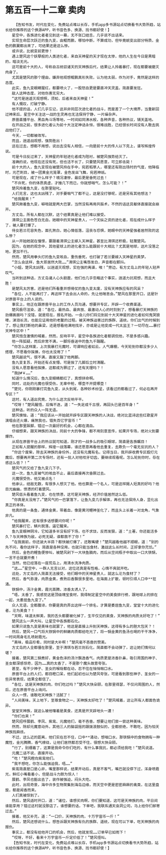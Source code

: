 # 第五百一十二章 卖肉
        【告知书友，时代在变化，免费站点难以长存，手机app多书源站点切换看书大势所趋，站长给你推荐的这个换源APP，听书音色多、换源、找书都好使！】
       星空中，各族进化者者见到这一幕，无不张口结舌，几乎说不出话来。
       实现生命层次跃迁的鱼九变，由鲲而鹏，哪怕中断，不算成功，但毕竟蜕变出部分特质，金色的鹏翼都出来了，可结果还是这么惨。
       或许说，比蜕变前更惨！
       遇上楚风这个妖孽般的人类进化者，来自天神星的天才现在太惨，他的人生在今日是黑暗的，暗淡无光。
       这可是前十大的人，号称自古统驭诸天的天神族后代，结果让人拎着暴打，现在都要被磨灭肉身了。
       尤其是楚风的那个理由，嫌弃他观想鲲鹏真形失败，认为他太弱，作为对手，竟然是这样的态度。
       此实，鱼九变眼睛猩红，都要喷火了，一股怒血更是要直冲天灵盖，简直要发狂。
       敌人这种态度，对他伤害无穷大。
       “这可是逍遥灭观想啊，须知，后者来自天神星！”
       有人慨叹，打破宁静。
       他不提的话，人们几乎忘记，这并非同层次进化者的战斗，而是差了一个大境界，当重新回过神来后，星空中关注这一战的生灵再也无法保持宁静，一片噪杂声。
       原兽直播平台、黑血角斗场等地，一时间如同沸水般，各种声音，各种热议，铺天盖地。
       在开战之前，很多进化者认为前十大注定神话永恒，很难战胜，已经很长时间没有人敢去挑战他们了。
       今天，一切都被改写。
       而且，逍遥战观想，强势胜出！
       这在过去，想都不用想，说出去没有人相信，一向是前十大的传人以下克上，谱写辉煌传说。
       可是今日反过来了，天神星的年轻进化者成为陪衬，被楚风强势给灭了。
       准确的说，他现在还没有死，但也活不长了，只要楚风愿意，可立即击毙！
       前十大的人，鱼九变现在被楚风拎在手中，宛若稻草人，哪里还有刚出场时的气度，他降临时，光芒刺目，被一团黄金光笼罩，金色发丝飞舞，宛若神祇。
       可是现在，成了什么样子？境况凄惨，最后更是昏死过去！
       “不许死，你的体质真虚，才捶几下而已，你就想咽气，怎么可能？！”
       楚风拎着鱼九变，在那里轻叱。
       人们无言，这也太凶残了，对手要咽气了都不让，这是没打够呢，还是另有其他想法？
       “给我醒来！”
       楚风揪着鱼九变，噼啪就是两大巴掌，当然没有再用共振术，不然的话这具躯体直接就会崩开。
       方丈岛，所有人都在沉默，这个结果真是让他们难以接受。
       清琪公主面色苍白无血，她眼中的天神星贵人，一个天纵之资的进化者，现在成什么样子了，被人要打爆了。
       侍女若兰花容失色，面孔煞白，她心情低落，沮丧与恐惧，她眼中的天神星强者居然败的这么惨？
       从一开始她就在憧憬，要跟着清琪公主嫁入天神星，甚至比清琪还积极，轻蔑楚风。
       因为，在她的观念中，其他星球上的进化者怎么能跟前十大相比？尤其是地球，这片没落之地，更加不行。
       然而，楚风用拳头打的鱼九变咳血，重伤垂死，也打破了若兰要嫁入天神星的美梦。
       “怎么会这样，鱼大哥居然大败……”清琪公主嘴唇发白，声音都在颤抖。
       “小姐，楚风太凶残，以逍遥灭观想，实在强的离谱，唉！”旁边，有方丈岛上的年轻人轻声叹气。
       当听到这种话，方丈岛诸人心头剧震，他们也几乎忽略这个事实，逍遥力抗观想，而且大胜！
       是楚风太厉害，还是他们所看重并想倚仗的鱼九变太废，没有天神族应有的风采？
       “各位，人不能再打了，再这样下去会出人命的，先让他喘息会。”楚风在那里开口，这是针对原兽平台上的人说的。
       事实上，他正在跟原兽平台上的工作人员沟通，想要开专区，开辟一个收费渠道。
       楚风极尽渲染，道：“各位，最热血、最奔放、最激动人心的时刻到了，想看暴打天神族的劲爆画面吗？没错，就是现在，报名开始。一会儿你们将见到前十大天神星的进化者如何鬼哭狼嚎，涕泪长流，也能见证用他钓老鳌的过程。被天神族迫害过的族群、道统，你们出气的时候到了，想让我打断他的鼻梁，还是想看他满地找牙，亦或是让他变成一代太监王？一切尽在……暴打天神专区中！”
       楚风饱含激情的喊着，然而，反响平平，星空中各族进化者都调侃他，不是多感兴趣。
       他一阵狐疑，而后非常不满，一脚将昏迷中的鱼九千踹醒。
       “你怎么这样废，上次我暴打元魔时，可谓响应者如云，人气爆棚，今天轮到你都没多少人搭理，不愿看你挨揍，你也太没用了！”
       楚风越说气，很不满，直接又踹了他两脚。
       鱼九变复苏，开始还有点发懵，可是挨了几脚后立时清醒。
       没有人愿意看他挨揍，这都成为罪过了，还有天理吗？！
       “我@#￥……”
       知道什么情况后，鱼九变眼睛都红了，真想拼命啊。
       同时，远处的元魔也很受伤，无辜中枪，哪壶不开提哪壶！
       “楚兄，你刚刚暴打完鱼九变，从头到尾，各种妙术纷呈，该看过的都看过了，何必在再开专区？”
       这时，有人道出究竟，为什么这次反响平平。
       “哎呀！”楚风醒悟，后悔不迭，道：“一失足成千古恨，再回头已是百年身！”
       这种话，听的众人一阵无语。
       楚风懊恼，道：“我应该从一开始就开辟专区跟天神族的人决战，绝对比蓝诗这些红歌星开演唱会还火爆，痛煞我也，错失百亿宇宙币！”
       他在那里跺脚，错过一次最好的机会，心都在滴血。
       仔细想来，跟天神族的决战，同前十大的争锋，都不用刻意宣传，如果开专场，绝对火到要爆炸。
       从现在原兽平台上的热议就可知道，刚才的一战多么的吸引眼球，简直是各族瞩目！
       正如有人提醒的那样，辉煌一战落幕，谁还愿意再看他去重复，去欺负一个毫无反抗的人？
       “你这个废柴，除去天神族的身份外，还没有元魔有名，记得当日，我开辟收费专区殴打元魔后，想要再开第二次专场时，还有一批人对他咬牙切齿，要继续观看呢。怎么轮到你时，存在感这么低？！”
       楚风气的又给了鱼九变几下子。
       这一次，鱼九变被气的咳血不止，最后直接再次昏厥过去。
       元魔很受伤，他又被点名！
       他承认，结敌无数，有很多人想灭了他。他也算是一个名人，可是这样揭人短真的好吗？他目光幽幽，愤懑的盯着楚风。
       楚风低头看着鱼九变，也在愤懑，这可是天神族，经济价值居然这么低。
       “你真是太没用了。”楚风气的一巴掌落下，让鱼九变几乎解体，再也无法保持人身，显化出真正的本体。
       他真的是一条鱼，通体金黄，带着血，像是黄河鲤神圣化了，而且头上长着一对龙角，气象非凡。
       “给我醒来，还有很多话想要问你呢！”
       楚风暴打它，鳞片脱落，逼它醒来。
       鱼九变眼神阴冷，它知道多半没有好下场，也不求饶，反而发狠，道：“土著，你还能活多久？与天神族为敌，必死无疑，谁都救不了你！”
       “在我面前，你还装大半蒜？都快被打爆了，还敢嘴硬！”楚风越看他越不顺眼，道：“别的先不问，看你这样子，简直是各种没用，也就只能当食材，激战这么长时间，正好拿你充饥。”
       然后，金色的鲤鱼便惨叫，被楚风剁下一大块鱼腩肉，而后从空间瓶子中取出一口大铁锅，一言不合就要开煮！
       当然，他已经落在一座荒岛上，用清水洗净肉质。
       “这……”星空中，一群人无言以对，这位还真是有性格，心情不爽就开吃。
       远处，方丈岛的人简直无法接受，他们眼中的天神星贵人，就这么沦为食材了？
       然后，香气弥漫，肉质金黄，煮熟后香飘很多里地，在海面上扩散，顿时引得人口中**狂涌。
       铁锅中，汤汁金黄，霞光蒸腾，浓香太诱人了。
       “唔，太香了，我感觉这是顶级瑰宝食材，我得制定星空中的美食排行榜，跟地球上的排在一起，太委屈鱼九变了。”
       众人无语，全都腹诽，你要是真的弄出这样一个排名，才算是委屈鱼九变，堂堂十大的进化者，沦为美食？！
       “天啊，味道太鲜美，我的舌头都要被化掉了，生平仅见的美食，天神族的肉质太好吃了！”
       楚风这么一声大叫，让星空中各族都石化。
       如果只说鱼九变是美味也就罢了，他这是直接上升到天神族，这得有多么的胆大包天？！
       然后，楚风一口气将大铁锅中的鲜嫩肉质都给吃光了，将一锅金黄的鱼汤也喝的干干净净，一时间周身毛孔喷射霞光。
       “美味，极品珍肴，同时是大补啊！”楚风毫不吝啬的赞美。
       方丈岛的人全都僵在那里，至于清琪与若兰则石化，简直都不会动弹了，这让她们情何以堪？
       接着，楚风第二锅煮好，黄金色泽的汤汁飘逸香气，肉质更是浓香扑鼻，吸引周围的神子、圣女都深感惊奇，因为……真的太香了，不是那个魔头故意夸张。
       甚至，有不少神子、圣女的喉咙都在动，忍不住在悄悄咽口水。
       原兽平台上的人们，都目瞪口呆，他们起初也以为楚风夸张，可是看到那些神子、圣女的一些异常表现，结果全都信了。
       “各位，这是天神族的肉，你们吃过吗？”楚风大快朵颐，在那里得瑟，不仅问周围的人，然后，还在原兽平台上询问。
       众人一愣，谁敢吃天神族？活腻了！
       “人间美味，天上地下，至尊食物之一，天神族太好吃了！”楚风喊着，这让所有人都面色诡异。
       堂堂天神族，就这么被他嚷着是美食，还真是开天辟地头一遭！
       “你们也来！”
       楚风招呼展鹤、李凤、紫鸾、元魔他们，毫不吝啬，想要让他们尝一尝这种美味。
       然而，除却元魔意动外，其他三人的脑袋摇的跟拨浪鼓似的，全都拒绝，不敢吃，因为怕天神族找麻烦。
       不过，这么近的距离，他们实在忍不住，口中**涌动，想咽口水，那铁锅中的食物拥有一种魔性，金光腾腾，香气缭绕，让他们居然都忍受不住，很想大快朵颐。
       “行了，别绷着了，这算是我命令你们吃的，有什么事我抗，都必须给我吃！”楚风说道。
       元魔二话不说，直接开动。
       “吃！”楚风瞪向紫鸾他们。
       “我不想吃，你怎么能强迫我，唔……”
       紫鸾简直是口是心非，嘴里那样说，结果开动后，真是不客气，嘴巴就没停下过，浑身喷霞光，鲜红小嘴看着小，但是战斗力颇为惊人！
       展鹤、李凤也豁出去了，装作被强迫，闷头大吃。
       此时，出现奇景，海中许多生物聚集到海岛边缘，而天空中更是密密麻麻的禽类，在这里盘旋，都是闻香而来。
       人们真被惊到了。
       然后，楚风适时开口，道：“诸位，谁想买肉啊，你们要知道，这可是天神族的肉，平日间谁能享用？错过这村就没那店了。谁想要的话，下单吧，我联系通天虫洞公司，马上给你们邮寄过去。”
       接着，他又补充，道：“一口价，天神族的肉，十万宇宙币一斤！”
       然后，楚风还想说什么，想告诉跟天神族有仇的族群、道统，现在可以下单，吃天神族的肉报仇。
       事实上，都没有给他开口的机会，然后，他就发现……订单早已如雨下！
       “哎呀，不好，看来十万宇宙币一斤定价低了！”楚风怪叫。
       【告知书友，时代在变化，免费站点难以长存，手机app多书源站点切换看书大势所趋，站长给你推荐的这个换源APP，听书音色多、换源、找书都好使！】